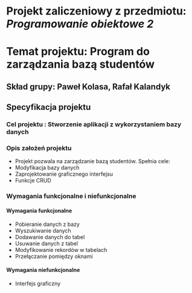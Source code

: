 # Projekt zaliczeniowy z przedmiotu: _**Programowanie obiektowe 2**_

# Temat projektu: Program do zarządzania bazą studentów
## Skład grupy: Paweł Kolasa, Rafał Kalandyk
## Specyfikacja projektu
### Cel projektu : Stworzenie aplikacji z wykorzystaniem bazy danych
### Opis założeń projektu
* Projekt pozwala na zarządzanie bazą studentów. Spełnia cele:
* Modyfikacja bazy danych
* Zaprojektowanie graficznego interfejsu
* Funkcje CRUD
### Wymagania funkcjonalne i niefunkcjonalne
#### Wymagania funkcjonalne
* Pobieranie danych z bazy
* Wyszukiwanie danych
* Dodawanie danych do tabel
* Usuwanie danych z tabel
* Modyfikowanie rekordów w tabelach
* Przełączanie pomiędzy oknami
#### Wymagania niefunkcjonalne
* Interfejs graficzny
